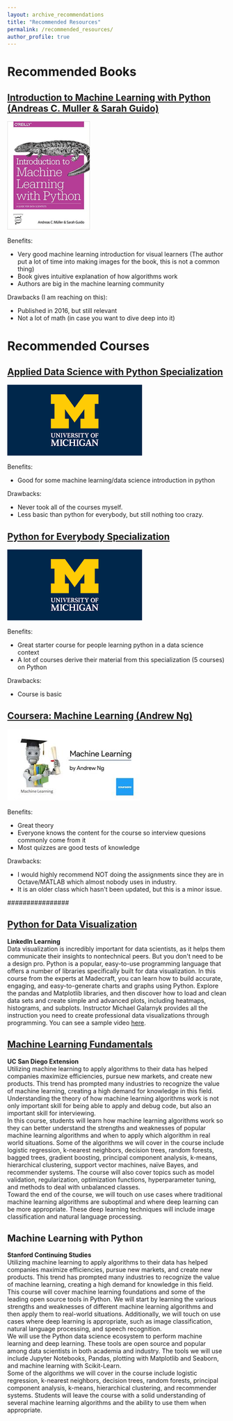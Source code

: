 ```yaml
---
layout: archive_recommendations
title: "Recommended Resources"
permalink: /recommended_resources/
author_profile: true
---
```


# Recommended Books
## <b>[Introduction to Machine Learning with Python (Andreas C. Muller & Sarah Guido)](https://www.coursera.org/learn/machine-learning)</b><br>
<img src='/images/introductionToMachineLearningWithPython.jpg' width="190" height="249">

Benefits: 
* Very good machine learning introduction for visual learners (The author put a lot of time into making images for the book, this is not a common thing)
* Book gives intuitive explanation of how algorithms work 
* Authors are big in the machine learning community

Drawbacks (I am reaching on this): 
* Published in 2016, but still relevant
* Not a lot of math (in case you want to dive deep into it)


# Recommended Courses
## <b>[Applied Data Science with Python Specialization](https://www.coursera.org/specializations/data-science-python)</b><br>
<img src='/images/michigan.png' width="310" height="163">

Benefits: 
* Good for some machine learning/data science introduction in python

Drawbacks: 
* Never took all of the courses myself.
* Less basic than python for everybody, but still nothing too crazy. 


## <b>[Python for Everybody Specialization](https://www.coursera.org/specializations/python)</b><br>
<img src='/images/michigan.png' width="310" height="163">

Benefits: 
* Great starter course for people learning python in a data science context
* A lot of courses derive their material from this specialization (5 courses) on Python

Drawbacks: 
* Course is basic

## <b>[Coursera: Machine Learning (Andrew Ng)](https://www.coursera.org/learn/machine-learning)</b><br>
<img src='/images/stanfordMachineLearning.jpeg' width="305" height="165">

Benefits: 
* Great theory
* Everyone knows the content for the course so interview quesions commonly come from it
* Most quizzes are good tests of knowledge

Drawbacks: 
* I would highly recommend NOT doing the assignments since they are in Octave/MATLAB which almost nobody uses in industry.
* It is an older class which hasn't been updated, but this is a minor issue.


################
## [Python for Data Visualization](https://www.linkedin.com/learning/python-for-data-visualization/effectively-present-data-with-python)
<b>LinkedIn Learning</b><br>
Data visualization is incredibly important for data scientists, as it helps them communicate their insights to nontechnical peers. But you don't need to be a design pro. Python is a popular, easy-to-use programming language that offers a number of libraries specifically built for data visualization. In this course from the experts at Madecraft, you can learn how to build accurate, engaging, and easy-to-generate charts and graphs using Python. Explore the pandas and Matplotlib libraries, and then discover how to load and clean data sets and create simple and advanced plots, including heatmaps, histograms, and subplots. Instructor Michael Galarnyk provides all the instruction you need to create professional data visualizations through programming. You can see a sample video <a href='https://youtu.be/BE8CVGJuftI'> here</a>.

## [Machine Learning Fundamentals](https://extension.ucsd.edu/courses-and-programs/machine-learning-fundamentals)
<b>UC San Diego Extension</b><br>
Utilizing machine learning to apply algorithms to their data has helped companies maximize efficiencies, pursue new markets, and create new products. This trend has prompted many industries to recognize the value of machine learning, creating a high demand for knowledge in this field. Understanding the theory of how machine learning algorithms work is not only important skill for being able to apply and debug code, but also an important skill for interviewing.
<br>
In this course, students will learn how machine learning algorithms work so they can better understand the strengths and weaknesses of popular machine learning algorithms and when to apply which algorithm in real world situations. Some of the algorithms we will cover in the course include logistic regression, k-nearest neighbors, decision trees, random forests, bagged trees, gradient boosting, principal component analysis, k-means, hierarchical clustering, support vector machines, naïve Bayes, and recommender systems. The course will also cover topics such as model validation, regularization, optimization functions, hyperparameter tuning, and methods to deal with unbalanced classes.
<br>
Toward the end of the course, we will touch on use cases where traditional machine learning algorithms are suboptimal and where deep learning can be more appropriate. These deep learning techniques will include image classification and natural language processing.

## Machine Learning with Python
<b>Stanford Continuing Studies</b><br>
Utilizing machine learning to apply algorithms to their data has helped companies maximize efficiencies, pursue new markets, and create new products. This trend has prompted many industries to recognize the value of machine learning, creating a high demand for knowledge in this field.
<br>
This course will cover machine learning foundations and some of the leading open source tools in Python. We will start by learning the various strengths and weaknesses of different machine learning algorithms and then apply them to real-world situations. Additionally, we will touch on use cases where deep learning is appropriate, such as image classification, natural language processing, and speech recognition.
<br>
We will use the Python data science ecosystem to perform machine learning and deep learning. These tools are open source and popular among data scientists in both academia and industry. The tools we will use include Jupyter Notebooks, Pandas, plotting with Matplotlib and Seaborn, and machine learning with Scikit-Learn.
<br>
Some of the algorithms we will cover in the course include logistic regression, k-nearest neighbors, decision trees, random forests, principal component analysis, k-means, hierarchical clustering, and recommender systems. Students will leave the course with a solid understanding of several machine learning algorithms and the ability to use them when appropriate.